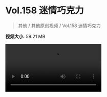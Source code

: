 # Vol.158 迷情巧克力

> 其他 / 其他原创视频 / Vol.158 迷情巧克力

**视频大小**: 59.21 MB

<div class="video"><video src="https://file.hsyhx.top/video/混乱博物馆/Vol/158.mp4" controls preload>🤔 您的浏览器不支持 video 标签</video></div>